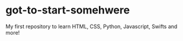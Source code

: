 # got-to-start-somehwere
My first repository to learn HTML, CSS, Python, Javascript, Swifts and more!
